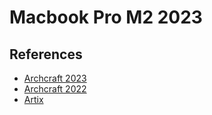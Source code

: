 # Macbook Pro M2 2023

## References

- [Archcraft 2023](https://github.com/psygo/dotfiles_archcraft_2023/tree/master)
- [Archcraft 2022](https://github.com/psygo/dotfiles_archcraft_2022)
- [Artix](https://github.com/psygo/dotfiles_artix/tree/master)
